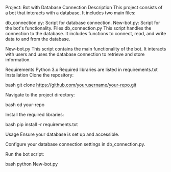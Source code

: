 Project: Bot with Database Connection
Description
This project consists of a bot that interacts with a database. It includes two main files:

db_connection.py: Script for database connection.
New-bot.py: Script for the bot's functionality.
Files
db_connection.py
This script handles the connection to the database. It includes functions to connect, read, and write data to and from the database.

New-bot.py
This script contains the main functionality of the bot. It interacts with users and uses the database connection to retrieve and store information.

Requirements
Python 3.x
Required libraries are listed in requirements.txt
Installation
Clone the repository:

bash
git clone https://github.com/yourusername/your-repo.git

Navigate to the project directory:

bash
cd your-repo

Install the required libraries:

bash
pip install -r requirements.txt

Usage
Ensure your database is set up and accessible.

Configure your database connection settings in db_connection.py.

Run the bot script:

bash
python New-bot.py
